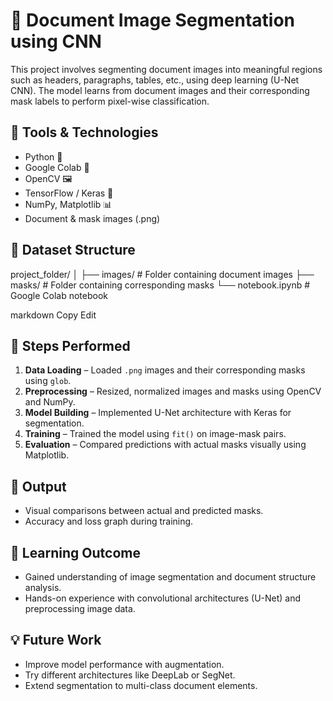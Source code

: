 # 📄 Document Image Segmentation using CNN

This project involves segmenting document images into meaningful regions such as headers, paragraphs, tables, etc., using deep learning (U-Net CNN). The model learns from document images and their corresponding mask labels to perform pixel-wise classification.

## 🔧 Tools & Technologies
- Python 🐍
- Google Colab 📓
- OpenCV 🖼️
- TensorFlow / Keras 🤖
- NumPy, Matplotlib 📊
- Document & mask images (.png)

## 📁 Dataset Structure
project_folder/
│
├── images/ # Folder containing document images
├── masks/ # Folder containing corresponding masks
└── notebook.ipynb # Google Colab notebook

markdown
Copy
Edit

## 🚀 Steps Performed
1. **Data Loading** – Loaded `.png` images and their corresponding masks using `glob`.
2. **Preprocessing** – Resized, normalized images and masks using OpenCV and NumPy.
3. **Model Building** – Implemented U-Net architecture with Keras for segmentation.
4. **Training** – Trained the model using `fit()` on image-mask pairs.
5. **Evaluation** – Compared predictions with actual masks visually using Matplotlib.

## 📌 Output
- Visual comparisons between actual and predicted masks.
- Accuracy and loss graph during training.

## 🧠 Learning Outcome
- Gained understanding of image segmentation and document structure analysis.
- Hands-on experience with convolutional architectures (U-Net) and preprocessing image data.

## 💡 Future Work
- Improve model performance with augmentation.
- Try different architectures like DeepLab or SegNet.
- Extend segmentation to multi-class document elements.

